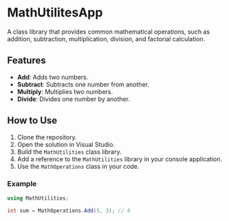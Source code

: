 # MathUtilitesApp



A class library that provides common mathematical operations, such as addition, subtraction, multiplication, division, and factorial calculation.

## Features
- **Add**: Adds two numbers.
- **Subtract**: Subtracts one number from another.
- **Multiply**: Multiplies two numbers.
- **Divide**: Divides one number by another.


## How to Use
1. Clone the repository.
2. Open the solution in Visual Studio.
3. Build the `MathUtilities` class library.
4. Add a reference to the `MathUtilities` library in your console application.
5. Use the `MathOperations` class in your code.

### Example
```csharp
using MathUtilities;

int sum = MathOperations.Add(5, 3); // 8

